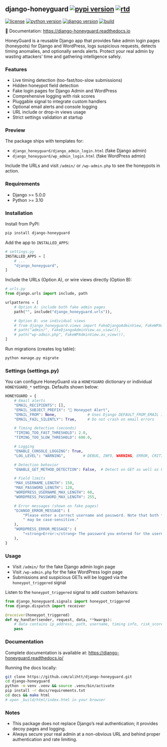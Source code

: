 ## django-honeyguard [![pypi version][1]][2] [![rtd][3]][4]

[![license][5]][6] [![python version][7]][2] [![django version][8]][9] [![build][10]][11]

📖 Documentation: https://django-honeyguard.readthedocs.io

HoneyGuard is a reusable Django app that provides fake admin login pages (honeypots) for Django and WordPress, logs suspicious requests, detects timing anomalies, and optionally sends alerts. Protect your real admin by wasting attackers’ time and gathering intelligence safely.


### Features

- Live timing detection (too-fast/too-slow submissions)
- Hidden honeypot field detection
- Fake login pages for Django Admin and WordPress
- Comprehensive logging with risk scores
- Pluggable signal to integrate custom handlers
- Optional email alerts and console logging
- URL include or drop-in views usage
- Strict settings validation at startup


### Preview

The package ships with templates for:
- `django_honeyguard/django_admin_login.html` (fake Django admin)
- `django_honeyguard/wp_admin_login.html` (fake WordPress admin)

Include the URLs and visit `/admin/` or `/wp-admin.php` to see the honeypots in action.


### Requirements

- Django >= 5.0.0
- Python >= 3.10


### Installation

Install from PyPI:

```bash
pip install django-honeyguard
```

Add the app to `INSTALLED_APPS`:

```python
# settings.py
INSTALLED_APPS = [
    # ...
    "django_honeyguard",
]
```

Include the URLs (Option A), or wire views directly (Option B):

```python
# urls.py
from django.urls import include, path

urlpatterns = [
    # Option A: include both fake admin pages
    path("", include("django_honeyguard.urls")),

    # Option B: use individual views
    # from django_honeyguard.views import FakeDjangoAdminView, FakeWPAdminView
    # path("admin/", FakeDjangoAdminView.as_view()),
    # path("wp-admin.php", FakeWPAdminView.as_view()),
]
```

Run migrations (creates log table):

```bash
python manage.py migrate
```


### Settings (settings.py)

You can configure HoneyGuard via a `HONEYGUARD` dictionary or individual `HONEYGUARD_*` settings. Defaults shown below:

```python
HONEYGUARD = {
    # Email alerts
    "EMAIL_RECIPIENTS": [],
    "EMAIL_SUBJECT_PREFIX": "🚨 Honeypot Alert",
    "EMAIL_FROM": None,              # Uses Django DEFAULT_FROM_EMAIL if None
    "EMAIL_FAIL_SILENTLY": True,     # Do not crash on email errors

    # Timing detection (seconds)
    "TIMING_TOO_FAST_THRESHOLD": 2.0,
    "TIMING_TOO_SLOW_THRESHOLD": 600.0,

    # Logging
    "ENABLE_CONSOLE_LOGGING": True,
    "LOG_LEVEL": "WARNING",        # DEBUG, INFO, WARNING, ERROR, CRITICAL

    # Detection behavior
    "ENABLE_GET_METHOD_DETECTION": False,  # Detect on GET as well as POST

    # Field limits
    "MAX_USERNAME_LENGTH": 150,
    "MAX_PASSWORD_LENGTH": 128,
    "WORDPRESS_USERNAME_MAX_LENGTH": 60,
    "WORDPRESS_PASSWORD_MAX_LENGTH": 255,

    # Error messages (shown on fake pages)
    "DJANGO_ERROR_MESSAGE": (
        "Please enter a correct username and password. Note that both fields"
        " may be case-sensitive."
    ),
    "WORDPRESS_ERROR_MESSAGE": (
        "<strong>Error:</strong> The password you entered for the username is incorrect."
    ),
}
```


### Usage

- Visit `/admin/` for the fake Django admin login page
- Visit `/wp-admin.php` for the fake WordPress login page
- Submissions and suspicious GETs will be logged via the `honeypot_triggered` signal

Listen to the `honeypot_triggered` signal to add custom behaviors:

```python
from django_honeyguard.signals import honeypot_triggered
from django.dispatch import receiver

@receiver(honeypot_triggered)
def my_handler(sender, request, data, **kwargs):
    # data contains ip_address, path, username, timing info, risk_score, etc.
    pass
```


### Documentation

Complete documentation is available at: https://django-honeyguard.readthedocs.io/

Running the docs locally:

```bash
git clone https://github.com/alihtt/django-honeyguard.git
cd django-honeyguard
python -m venv .venv && source .venv/bin/activate
pip install -r docs/requirements.txt
cd docs && make html
# open _build/html/index.html in your browser
```


### Notes

- This package does not replace Django’s real authentication; it provides decoy pages and logging.
- Always secure your real admin at a non-obvious URL and behind proper authentication and rate limiting.


[1]: https://img.shields.io/pypi/v/django-honeyguard.svg
[2]: https://pypi.org/project/django-honeyguard/
[3]: https://readthedocs.org/projects/django-honeyguard/badge/?version=latest
[4]: https://django-honeyguard.readthedocs.io/en/latest/
[5]: https://img.shields.io/badge/license-BSD--3--Clause-blue
[6]: https://github.com/alihtt/django-honeyguard/blob/main/LICENSE
[7]: https://img.shields.io/pypi/pyversions/django-honeyguard.svg
[8]: https://img.shields.io/badge/Django-%3E%3D%205.0.0-green.svg
[9]: https://www.djangoproject.com
[10]: https://img.shields.io/github/actions/workflow/status/alihtt/django-honeyguard/tests.yml?branch=main
[11]: https://github.com/alihtt/django-honeyguard/actions
